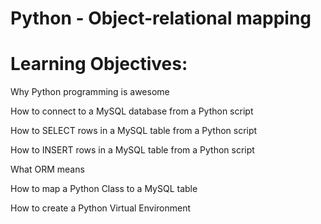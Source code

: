 #  Python - Object-relational mapping

# Learning Objectives:

 Why Python programming is awesome

 How to connect to a MySQL database from a Python script

 How to SELECT rows in a MySQL table from a Python script

 How to INSERT rows in a MySQL table from a Python script

 What ORM means

 How to map a Python Class to a MySQL table

 How to create a Python Virtual Environment

